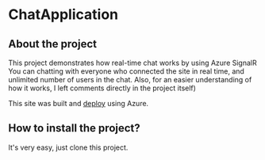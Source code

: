 # ChatApplication
## About the project
This project demonstrates how real-time chat works by using Azure SignalR
You can chatting with everyone who connected the site in real time, and unlimited number of users in the chat.
Also, for an easier understanding of how it works, I left comments directly in the project itself)

This site was built and [deploy](https://app-chat-web-northeurope-dev-001.azurewebsites.net) using Azure.

## How to install the project?
It's very easy, just clone this project.
